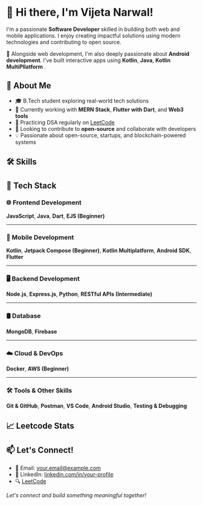 # 👋 Hi there, I'm Vijeta Narwal!

I'm a passionate **Software Developer** skilled in building both web and mobile applications. I enjoy creating impactful solutions using modern technologies and contributing to open source.

📱 Alongside web development, I'm also deeply passionate about **Android development**. I've built interactive apps using **Kotlin**, **Java**,  **Kotlin MultiPllatform** .

## 💼 About Me

- 🎓 B.Tech student exploring real-world tech solutions
- 🔭 Currently working with **MERN Stack**, **Flutter with Dart**, and **Web3 tools**
- 🧠 Practicing DSA regularly on [LeetCode](https://leetcode.com/u/vijeta_2110/)
-  🤝 Looking to contribute to **open-source** and collaborate with developers
- 💡 Passionate about open-source, startups, and blockchain-powered systems

## 🛠️ Skills

## 🧰 Tech Stack

### 🌐 Frontend Development  
**JavaScript**, **Java**, **Dart**, **EJS (Beginner)**

---

### 📱 Mobile Development  
**Kotlin**, **Jetpack Compose (Beginner)**, **Kotlin Multiplatform**, **Android SDK**, **Flutter**

---

### 🖥️ Backend Development  
**Node.js**, **Express.js**, **Python**, **RESTful APIs (Intermediate)**

---

### 🛢️ Database  
**MongoDB**, **Firebase**

---

### ☁️ Cloud & DevOps  
**Docker**, **AWS (Beginner)**

---

### 🛠️ Tools & Other Skills  
**Git & GitHub**, **Postman**, **VS Code**, **Android Studio**, **Testing & Debugging**


  ## 📈 Leetcode Stats
  

  ## 📫 Let's Connect!

- 📧 Email: [your.email@example.com](mailto:vijetanarwal4044@gmail.com)
- 🔗 LinkedIn: [linkedin.com/in/your-profile](https://www.linkedin.com/in/vijeta-narwal-725781326)
- 🔍 [LeetCode](https://leetcode.com/u/vijeta_2110/)

*Let's connect and build something meaningful together!*
